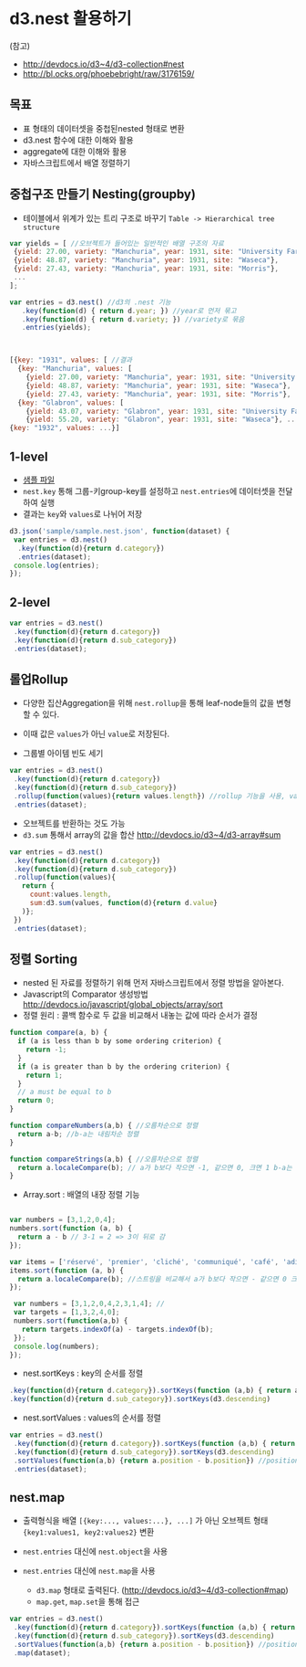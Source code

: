 d3.nest 활용하기
===

(참고)
- http://devdocs.io/d3~4/d3-collection#nest
- http://bl.ocks.org/phoebebright/raw/3176159/

목표
---
- 표 형태의 데이터셋을 중첩된nested 형태로 변환
- d3.nest 함수에 대한 이해와 활용
- aggregate에 대한 이해와 활용
- 자바스크립트에서 배열 정렬하기



중첩구조 만들기 Nesting(groupby)
---
 - 테이블에서 위계가 있는 트리 구조로 바꾸기 `Table -> Hierarchical tree structure`

 
 ```javascript
 var yields = [ //오브젝트가 들어있는 일반적인 배열 구조의 자료
  {yield: 27.00, variety: "Manchuria", year: 1931, site: "University Farm"},
  {yield: 48.87, variety: "Manchuria", year: 1931, site: "Waseca"},
  {yield: 27.43, variety: "Manchuria", year: 1931, site: "Morris"},
  ...
];

var entries = d3.nest() //d3의 .nest 기능
    .key(function(d) { return d.year; }) //year로 먼저 묶고
    .key(function(d) { return d.variety; }) //variety로 묶음
    .entries(yields);



[{key: "1931", values: [ //결과 
   {key: "Manchuria", values: [
     {yield: 27.00, variety: "Manchuria", year: 1931, site: "University Farm"},
     {yield: 48.87, variety: "Manchuria", year: 1931, site: "Waseca"},
     {yield: 27.43, variety: "Manchuria", year: 1931, site: "Morris"}, ...]},
   {key: "Glabron", values: [
     {yield: 43.07, variety: "Glabron", year: 1931, site: "University Farm"},
     {yield: 55.20, variety: "Glabron", year: 1931, site: "Waseca"}, ...]}, ...]},
 {key: "1932", values: ...}]

 ```


1-level
---
- [샘플 파일](./sample/sample.nest.json)
- `nest.key` 통해 그룹-키group-key를 설정하고 `nest.entries`에 데이터셋을 전달하여 실행
- 결과는 `key`와 `values`로 나뉘어 저장


```javascript
d3.json('sample/sample.nest.json', function(dataset) {
 var entries = d3.nest()
  .key(function(d){return d.category})
  .entries(dataset);
 console.log(entries);
});
```

2-level
---

```javascript
var entries = d3.nest()
 .key(function(d){return d.category})
 .key(function(d){return d.sub_category})
 .entries(dataset);
```


롤업Rollup
---
- 다양한 집산Aggregation을 위해 `nest.rollup`을 통해 leaf-node들의 값을 변형할 수 있다.
- 이때 값은 `values`가 아닌 `value`로 저장된다.

- 그룹별 아이템 빈도 세기

```javascript
var entries = d3.nest()
 .key(function(d){return d.category})
 .key(function(d){return d.sub_category})
 .rollup(function(values){return values.length}) //rollup 기능을 사용, values 배열을 가지고 특정 값을 뱉어낸다.
 .entries(dataset);

```

- 오브젝트를 반환하는 것도 가능
 - `d3.sum` 통해서 array의 값을 합산 http://devdocs.io/d3~4/d3-array#sum
```javascript
var entries = d3.nest()
 .key(function(d){return d.category})
 .key(function(d){return d.sub_category})
 .rollup(function(values){
   return {
     count:values.length,
     sum:d3.sum(values, function(d){return d.value}
   )};
 })
 .entries(dataset);
```

정렬 Sorting
---
- nested 된 자료를 정렬하기 위해 먼저 자바스크립트에서 정렬 방법을 알아본다. 
- Javascript의 Comparator 생성방법 http://devdocs.io/javascript/global_objects/array/sort
 - 정렬 원리 : 콜백 함수로 두 값을 비교해서 내놓는 값에 따라 순서가 결정

```javascript
function compare(a, b) {
  if (a is less than b by some ordering criterion) {
    return -1;
  }
  if (a is greater than b by the ordering criterion) {
    return 1;
  }
  // a must be equal to b
  return 0;
}
```

```javascript
function compareNumbers(a,b) { //오름차순으로 정렬
  return a-b; //b-a는 내림차순 정렬
}
```

```javascript
function compareStrings(a,b) { //오름차순으로 정렬
  return a.localeCompare(b); // a가 b보다 작으면 -1, 같으면 0, 크면 1 b-a는 내림차순 정렬
}
```

- Array.sort : 배열의 내장 정렬 기능 

```javascript

var numbers = [3,1,2,0,4];
numbers.sort(function (a, b) {
  return a - b // 3-1 = 2 => 3이 뒤로 감
});

var items = ['réservé', 'premier', 'cliché', 'communiqué', 'café', 'adieu'];
items.sort(function (a, b) {
  return a.localeCompare(b); //스트링을 비교해서 a가 b보다 작으면 - 같으면 0 크면 +
});

 var numbers = [3,1,2,0,4,2,3,1,4]; //
 var targets = [1,3,2,4,0];
 numbers.sort(function(a,b) {
   return targets.indexOf(a) - targets.indexOf(b);
 });
 console.log(numbers);
});
```

- nest.sortKeys : key의 순서를 정렬

```javascript
.key(function(d){return d.category}).sortKeys(function (a,b) { return a.localeCompare(b);})
.key(function(d){return d.sub_category}).sortKeys(d3.descending)
```

- nest.sortValues : values의 순서를 정렬

```javascript
var entries = d3.nest()
 .key(function(d){return d.category}).sortKeys(function (a,b) { return a.localeCompare(b);})
 .key(function(d){return d.sub_category}).sortKeys(d3.descending)
 .sortValues(function(a,b) {return a.position - b.position}) //position의 오름차순으로 정렬
 .entries(dataset);
```


nest.map
---
- 출력형식을 배열 `[{key:..., values:...}, ...]` 가 아닌 오브젝트 형태`{key1:values1, key2:values2}` 변환

- `nest.entries` 대신에 `nest.object`을 사용
- `nest.entries` 대신에 `nest.map`을 사용
  - `d3.map` 형태로 출력된다. (http://devdocs.io/d3~4/d3-collection#map)
  - `map.get`, `map.set`을 통해 접근

```javascript
var entries = d3.nest()
 .key(function(d){return d.category}).sortKeys(function (a,b) { return a.localeCompare(b);})
 .key(function(d){return d.sub_category}).sortKeys(d3.descending)
 .sortValues(function(a,b) {return a.position - b.position}) //position의 오름차순으로 정렬
 .map(dataset);
```
